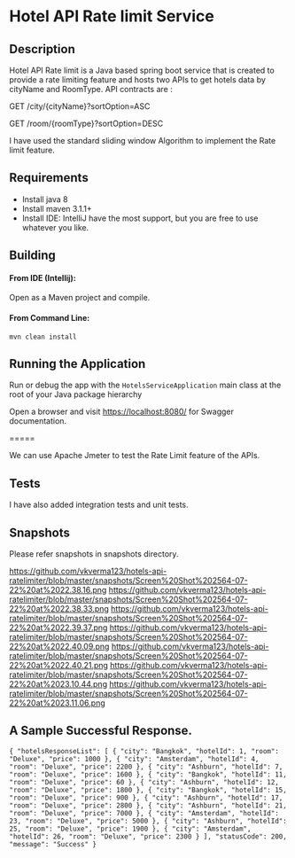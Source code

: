 Hotel API Rate limit Service
===========================

## Description
Hotel API Rate limit is a Java based spring boot service that is created to provide a rate limiting feature and hosts two APIs to get hotels data by cityName and RoomType.
API contracts are :

GET /city/{cityName}?sortOption=ASC

GET /room/{roomType}?sortOption=DESC

I have used the standard sliding window Algorithm to implement the Rate limit feature.

## Requirements
* Install java 8
* Install maven 3.1.1+
* Install IDE: IntelliJ have the most support, but you are free to use whatever you like.

## Building

#### From IDE (Intellij):

Open as a Maven project and compile.

#### From Command Line:

```
mvn clean install
```

## Running the Application

Run or debug the app with the ```HotelsServiceApplication``` main class at the root of your Java package hierarchy

Open a browser and visit [https://localhost:8080/](https://localhost:8080/) for Swagger documentation.

=====

We can use Apache Jmeter to test the Rate Limit feature of the APIs.

## Tests

I have also added integration tests and unit tests.

## Snapshots

Please refer snapshots in snapshots directory.

https://github.com/vkverma123/hotels-api-ratelimiter/blob/master/snapshots/Screen%20Shot%202564-07-22%20at%2022.38.16.png
https://github.com/vkverma123/hotels-api-ratelimiter/blob/master/snapshots/Screen%20Shot%202564-07-22%20at%2022.38.33.png
https://github.com/vkverma123/hotels-api-ratelimiter/blob/master/snapshots/Screen%20Shot%202564-07-22%20at%2022.39.37.png
https://github.com/vkverma123/hotels-api-ratelimiter/blob/master/snapshots/Screen%20Shot%202564-07-22%20at%2022.40.09.png
https://github.com/vkverma123/hotels-api-ratelimiter/blob/master/snapshots/Screen%20Shot%202564-07-22%20at%2022.40.21.png
https://github.com/vkverma123/hotels-api-ratelimiter/blob/master/snapshots/Screen%20Shot%202564-07-22%20at%2023.10.44.png
https://github.com/vkverma123/hotels-api-ratelimiter/blob/master/snapshots/Screen%20Shot%202564-07-22%20at%2023.11.06.png


## A Sample Successful Response.

`
{
"hotelsResponseList": [
{
"city": "Bangkok",
"hotelId": 1,
"room": "Deluxe",
"price": 1000
},
{
"city": "Amsterdam",
"hotelId": 4,
"room": "Deluxe",
"price": 2200
},
{
"city": "Ashburn",
"hotelId": 7,
"room": "Deluxe",
"price": 1600
},
{
"city": "Bangkok",
"hotelId": 11,
"room": "Deluxe",
"price": 60
},
{
"city": "Ashburn",
"hotelId": 12,
"room": "Deluxe",
"price": 1800
},
{
"city": "Bangkok",
"hotelId": 15,
"room": "Deluxe",
"price": 900
},
{
"city": "Ashburn",
"hotelId": 17,
"room": "Deluxe",
"price": 2800
},
{
"city": "Ashburn",
"hotelId": 21,
"room": "Deluxe",
"price": 7000
},
{
"city": "Amsterdam",
"hotelId": 23,
"room": "Deluxe",
"price": 5000
},
{
"city": "Ashburn",
"hotelId": 25,
"room": "Deluxe",
"price": 1900
},
{
"city": "Amsterdam",
"hotelId": 26,
"room": "Deluxe",
"price": 2300
}
],
"statusCode": 200,
"message": "Success"
}
`

